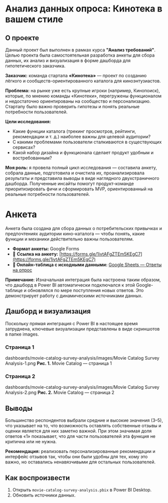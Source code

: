 # Анализ данных опроса: Кинотека в вашем стиле

## О проекте

Данный проект был выполнен в рамках курса **"Анализ требований"**. Целью проекта была самостоятельная разработка анкеты для сбора данных, их анализ и визуализация в форме дашборда для гипотетического заказчика.

**Заказчик:** команда стартапа **«Кинотека»** — проект по созданию лёгкого и сообществ-ориентированного каталога для киноэнтузиастов.

**Проблема:** на рынке уже есть крупные игроки (например, Кинопоиск), которые, по мнению команды «Кинотеки», перегружены функционалом и недостаточно ориентированы на сообщество и персонализацию. Стартапу было важно проверить гипотезы и понять реальные потребности пользователей.

**Цели исследования:**

* Какие функции каталога (трекинг просмотров, рейтинги, рекомендации и т. д.) наиболее важны для целевой аудитории?
* С какими проблемами пользователи сталкиваются в существующих сервисах?
* Какой набор дизайна и функционала сделает продукт удобным и востребованным?

**Моя роль:** я провела полный цикл исследования — составила анкету, собрала данные, подготовила и очистила их, проанализировала результаты и представила выводы в виде наглядного двухстраничного дашборда. Полученные инсайты помогут продукт-команде приоритизировать фичи и сформировать MVP, ориентированный на реальные потребности пользователей.

# Анкета

Анкета была создана для сбора данных о потребительских привычках и предпочтениях аудитории кино-каталога — чтобы понять, какие функции и механики действительно важны пользователям.

* **Формат анкеты:** Google Forms
* 📄 **Ссылка на анкету:** [https://forms.gle/1ivtAFgZTEm5KEgC7](https://forms.gle/1ivtAFgZTEm5KEgC7)
* **🔗 Онлайн-таблица с исходными данными:** [Google Sheets — Ответы на опрос](https://docs.google.com/spreadsheets/d/1HqvjH2lr1PudXcuglqaPkHIoWbrgQ-cTIntqLfBI5MM/edit?usp=sharing)

**Примечание**: Изначальная интеграция была настроена таким образом, что дашборд в Power BI автоматически подключался к этой Google-таблице и обновлялся по мере поступления новых ответов. Это демонстрирует работу с динамическими источниками данных.

## Дашборд и визуализация

Поскольку прямая интеграция с Power BI в настоящее время затруднена, ключевые визуализации представлены в виде скриншотов в папке images.

### Страница 1
dashboards/movie-catalog-survey-analysis/images/Movie Catalog Survey Analysis-1.png
**Рис. 1.** Movie Catalog — страница 1

### Страница 2
dashboards/movie-catalog-survey-analysis/images/Movie Catalog Survey Analysis-2.png
**Рис. 2.** Movie Catalog — страница 2


## Выводы
Большинство респондентов выбрали средние и высокие значения (3–5), что указывает на то, что возможность оставлять собственные отзывы и оценки является для них заметно важной. При этом значимая доля ответов «1» показывает, что для части пользователей эта функция не критична или не нужна.

**Рекомендация:** реализовать персонализированные рекомендации и интерфейс отзывов так, чтобы они были удобны для тех, кому это важно, но оставались ненавязчивыми для остальных пользователей.

## Как воспроизвести
1. Открыть `movie-catalog-survey-analysis.pbix` в Power BI Desktop.  
2. Обновить источники данных.  

